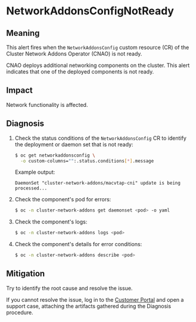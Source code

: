 # NetworkAddonsConfigNotReady
<!--edited by apinnick, Nov. 2022-->

## Meaning

This alert fires when the `NetworkAddonsConfig` custom resource (CR) of the
Cluster Network Addons Operator (CNAO) is not ready.

CNAO deploys additional networking components on the cluster. This alert indicates
that one of the deployed components is not ready.

## Impact

Network functionality is affected.

## Diagnosis

1. Check the status conditions of the `NetworkAddonsConfig` CR to identify the
deployment or daemon set that is not ready:

   ```bash
   $ oc get networkaddonsconfig \
     -o custom-columns="":.status.conditions[*].message
   ```

   Example output:

   ```text
   DaemonSet "cluster-network-addons/macvtap-cni" update is being processed...
   ```

2. Check the component's pod for errors:

   ```bash
   $ oc -n cluster-network-addons get daemonset <pod> -o yaml
   ```

3. Check the component's logs:

   ```bash
   $ oc -n cluster-network-addons logs <pod>
   ```

4. Check the component's details for error conditions:

   ```bash
   $ oc -n cluster-network-addons describe <pod>
   ```

## Mitigation

Try to identify the root cause and resolve the issue.

If you cannot resolve the issue, log in to the
[Customer Portal](https://access.redhat.com) and open a support case,
attaching the artifacts gathered during the Diagnosis procedure.

